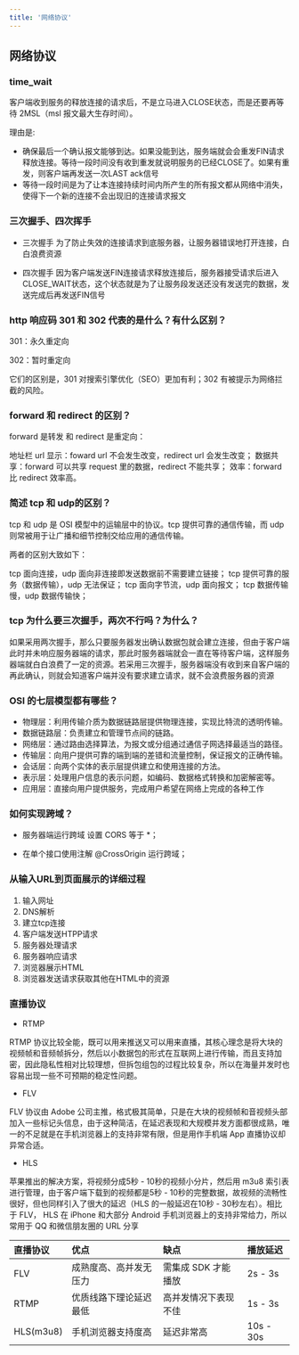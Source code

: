 ```yaml
---
title: '网络协议'
---
```


## 网络协议

### time_wait

客户端收到服务的释放连接的请求后，不是立马进入CLOSE状态，而是还要再等待 2MSL（msl 报文最大生存时间）。

理由是:
* 确保最后一个确认报文能够到达。如果没能到达，服务端就会会重发FIN请求释放连接。等待一段时间没有收到重发就说明服务的已经CLOSE了。如果有重发，则客户端再发送一次LAST ack信号
* 等待一段时间是为了让本连接持续时间内所产生的所有报文都从网络中消失，使得下一个新的连接不会出现旧的连接请求报文

### 三次握手、四次挥手

* 三次握手 为了防止失效的连接请求到底服务器，让服务器错误地打开连接，白白浪费资源

* 四次握手 因为客户端发送FIN连接请求释放连接后，服务器接受请求后进入CLOSE_WAIT状态，这个状态就是为了让服务段发送还没有发送完的数据，发送完成后再发送FIN信号

### http 响应码 301 和 302 代表的是什么？有什么区别？

301：永久重定向

302：暂时重定向

它们的区别是，301 对搜索引擎优化（SEO）更加有利；302 有被提示为网络拦截的风险。

### forward 和 redirect 的区别？

forward 是转发 和 redirect 是重定向：

地址栏 url 显示：foward url 不会发生改变，redirect url 会发生改变；
数据共享：forward 可以共享 request 里的数据，redirect 不能共享；
效率：forward 比 redirect 效率高。

### 简述 tcp 和 udp的区别？
tcp 和 udp 是 OSI 模型中的运输层中的协议。tcp 提供可靠的通信传输，而 udp 则常被用于让广播和细节控制交给应用的通信传输。

两者的区别大致如下：

tcp 面向连接，udp 面向非连接即发送数据前不需要建立链接；
tcp 提供可靠的服务（数据传输），udp 无法保证；
tcp 面向字节流，udp 面向报文；
tcp 数据传输慢，udp 数据传输快；

### tcp 为什么要三次握手，两次不行吗？为什么？

如果采用两次握手，那么只要服务器发出确认数据包就会建立连接，但由于客户端此时并未响应服务器端的请求，那此时服务器端就会一直在等待客户端，这样服务器端就白白浪费了一定的资源。若采用三次握手，服务器端没有收到来自客户端的再此确认，则就会知道客户端并没有要求建立请求，就不会浪费服务器的资源

### OSI 的七层模型都有哪些？

* 物理层：利用传输介质为数据链路层提供物理连接，实现比特流的透明传输。
* 数据链路层：负责建立和管理节点间的链路。
* 网络层：通过路由选择算法，为报文或分组通过通信子网选择最适当的路径。
* 传输层：向用户提供可靠的端到端的差错和流量控制，保证报文的正确传输。
* 会话层：向两个实体的表示层提供建立和使用连接的方法。
* 表示层：处理用户信息的表示问题，如编码、数据格式转换和加密解密等。
* 应用层：直接向用户提供服务，完成用户希望在网络上完成的各种工作

### 如何实现跨域？

* 服务器端运行跨域 设置 CORS 等于 *；

* 在单个接口使用注解 @CrossOrigin 运行跨域；


### 从输入URL到页面展示的详细过程

1. 输入网址
2. DNS解析
3. 建立tcp连接
4. 客户端发送HTPP请求
5. 服务器处理请求
6. 服务器响应请求
7. 浏览器展示HTML
8. 浏览器发送请求获取其他在HTML中的资源


### 直播协议

* RTMP

RTMP 协议比较全能，既可以用来推送又可以用来直播，其核心理念是将大块的视频帧和音频帧拆分，然后以小数据包的形式在互联网上进行传输，而且支持加密，因此隐私性相对比较理想，但拆包组包的过程比较复杂，所以在海量并发时也容易出现一些不可预期的稳定性问题。

* FLV

FLV 协议由 Adobe 公司主推，格式极其简单，只是在大块的视频帧和音视频头部加入一些标记头信息，由于这种简洁，在延迟表现和大规模并发方面都很成熟，唯一的不足就是在手机浏览器上的支持非常有限，但是用作手机端 App 直播协议却异常合适。

* HLS

苹果推出的解决方案，将视频分成5秒 - 10秒的视频小分片，然后用 m3u8 索引表进行管理，由于客户端下载到的视频都是5秒 - 10秒的完整数据，故视频的流畅性很好，但也同样引入了很大的延迟（HLS 的一般延迟在10秒 - 30秒左右）。相比于 FLV， HLS 在 iPhone 和大部分 Android 手机浏览器上的支持非常给力，所以常用于 QQ 和微信朋友圈的 URL 分享


| 直播协议  | 优点                   | 缺点                 | 播放延迟  |
| :-------- | :--------------------- | :------------------- | :-------- |
| FLV       | 成熟度高、高并发无压力 | 需集成 SDK 才能播放  | 2s - 3s   |
| RTMP      | 优质线路下理论延迟最低 | 高并发情况下表现不佳 | 1s - 3s   |
| HLS(m3u8) | 手机浏览器支持度高     | 延迟非常高           | 10s - 30s |